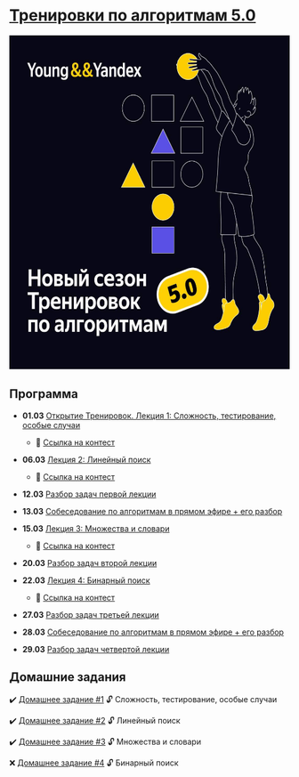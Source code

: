 # [Тренировки по алгоритмам 5.0](https://yandex.ru/yaintern/algorithm-training)

<img src="start_photo.jpg" width="600" height="600">

## Программа
- **01.03** [Открытие Тренировок. Лекция 1: Сложность, тестирование, особые случаи](https://youtube.com/live/SVkJ77_Fl1o?feature=share)
  - :pencil: [Ссылка на контест](https://contest.yandex.ru/contest/59539)
    
- **06.03** [Лекция 2: Линейный поиск](https://youtube.com/live/7P4yu7rQADI?feature=share)
  - :pencil: [Ссылка на контест](https://contest.yandex.ru/contest/59540)
    
- **12.03** [Разбор задач первой лекции](https://youtube.com/live/IesJVRj-Q40?feature=share)
  
- **13.03** [Собеседование по алгоритмам в прямом эфире + его разбор](https://youtube.com/live/dRHexm-A9yc?feature=share)
  
- **15.03** [Лекция 3: Множества и словари](https://youtube.com/live/jQOnYzW8ZOE?feature=share)
  - :pencil: [Ссылка на контест](https://contest.yandex.ru/contest/59541)
    
- **20.03** [Разбор задач второй лекции](https://youtube.com/live/PyLX9vzrwqY?feature=share)
  
- **22.03** [Лекция 4: Бинарный поиск](https://youtube.com/live/-B6xvDeGyPg?feature=share)
  - :pencil: [Ссылка на контест](https://contest.yandex.ru/contest/59542)
    
- **27.03** [Разбор задач третьей лекции](https://youtube.com/live/GQdvaoPxbZE?feature=share)
  
- **28.03** [Собеседование по алгоритмам в прямом эфире + его разбор](https://youtube.com/live/P5q5jr8Vmgw?feature=share)
  
- **29.03** [Разбор задач четвертой лекции](https://youtube.com/live/H2qC2rFES-s?feature=share)
## Домашние задания
:heavy_check_mark: [Домашнее задание #1](https://github.com/badubidabambirimbum/Ya_Training_5/tree/main/%D0%94%D0%971) :unlock: Сложность, тестирование, особые случаи

:heavy_check_mark: [Домашнее задание #2](https://github.com/badubidabambirimbum/Ya_Training_5/tree/main/%D0%94%D0%972) :unlock: Линейный поиск

:heavy_check_mark: [Домашнее задание #3](https://github.com/badubidabambirimbum/Ya_Training_5/tree/main/%D0%94%D0%973) :unlock: Множества и словари

:x: [Домашнее задание #4](https://github.com/badubidabambirimbum/Ya_Training_5/tree/main/%D0%94%D0%974) :unlock: Бинарный поиск

